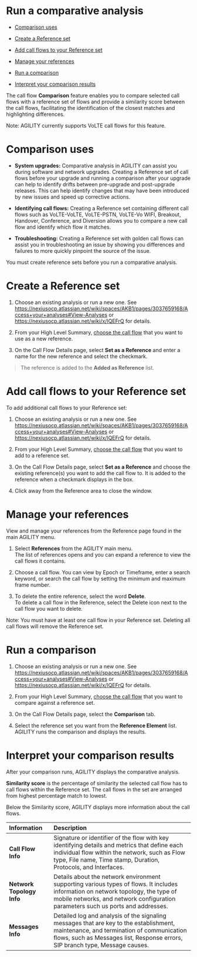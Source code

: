 # Run a comparative analysis

-   [Comparison uses](#Runacomparativeanalysis-Comparisonuses)

-   [Create a Reference set](#Runacomparativeanalysis-CreateaReferenc)

-   [Add call flows to your Reference
    set](#Runacomparativeanalysis-Addcallflowstoy)

-   [Manage your references](#Runacomparativeanalysis-Manageyourrefer)

-   [Run a comparison](#Runacomparativeanalysis-Runacomparison)

-   [Interpret your comparison
    results](#Runacomparativeanalysis-Interpretyourco)

The call flow **Comparison** feature enables you to compare selected
call flows with a reference set of flows and provide a similarity score
between the call flows, facilitating the identification of the closest
matches and highlighting differences.

Note: AGILITY currently supports VoLTE call flows for this feature.

# Comparison uses

-   **System upgrades:** Comparative analysis in AGILITY can assist you
    during software and network upgrades. Creating a Reference set of
    call flows before your upgrade and running a comparison after your
    upgrade can help to identify drifts between pre-upgrade and
    post-upgrade releases. This can help identify changes that may have
    been introduced by new issues and speed up corrective actions.

-   **Identifying call flows:** Creating a Reference set containing
    different call flows such as VoLTE-VoLTE, VoLTE-PSTN, VoLTE-Vo WIFI,
    Breakout, Handover, Conference, and Diversion allows you to compare
    a new call flow and identify which flow it matches.

-   **Troubleshooting:** Creating a Reference set with golden call flows
    can assist you in troubleshooting an issue by showing you
    differences and failures to more quickly pinpoint the source of the
    issue.

You must create reference sets before you run a comparative analysis.

# Create a Reference set

1.  Choose an existing analysis or run a new one. See
    <https://nexiusocp.atlassian.net/wiki/spaces/AKB1/pages/3037659168/Access+your+analyses#View-Analyses>
    or <https://nexiusocp.atlassian.net/wiki/x/IQEFrQ> for details.

2.  From your High Level Summary, [choose the call
    flow](https://d.docs.live.net/wiki/spaces/AKB1/pages/3037560963/View+results+in+Call+Flow+Details)
    that you want to use as a new reference.

3.  On the Call Flow Details page, select **Set as a Reference** and
    enter a name for the new reference and select the checkmark.

> The reference is added to the **Added as Reference** list.

# Add call flows to your Reference set

To add additional call flows to your Reference set:

1.  Choose an existing analysis or run a new one. See
    <https://nexiusocp.atlassian.net/wiki/spaces/AKB1/pages/3037659168/Access+your+analyses#View-Analyses>
    or <https://nexiusocp.atlassian.net/wiki/x/IQEFrQ> for details.

2.  From your High Level Summary, [choose the call
    flow](https://d.docs.live.net/wiki/spaces/AKB1/pages/3037560963/View+results+in+Call+Flow+Details)
    that you want to add to a reference set.

3.  On the Call Flow Details page, select **Set as a Reference** and
    choose the existing reference(s) you want to add the call flow to.
    It is added to the reference when a checkmark displays in the box.

4.  Click away from the Reference area to close the window.

# Manage your references

View and manage your references from the Reference page found in the
main AGILITY menu.

1.  Select **References** from the AGILITY main menu.\
    The list of references opens and you can expand a reference to view
    the call flows it contains.

2.  Choose a call flow. You can view by Epoch or Timeframe, enter a
    search keyword, or search the call flow by setting the minimum and
    maximum frame number.

3.  To delete the entire reference, select the word **Delete**.\
    To delete a call flow in the Reference, select the Delete icon next
    to the call flow you want to delete.

Note: You must have at least one call flow in your Reference set.
Deleting all call flows will remove the Reference set.

# Run a comparison

1.  Choose an existing analysis or run a new one. See
    <https://nexiusocp.atlassian.net/wiki/spaces/AKB1/pages/3037659168/Access+your+analyses#View-Analyses>
    or <https://nexiusocp.atlassian.net/wiki/x/IQEFrQ> for details.

2.  From your High Level Summary, [choose the call
    flow](https://d.docs.live.net/wiki/spaces/AKB1/pages/3037560963/View+results+in+Call+Flow+Details)
    that you want to compare against a reference set.

3.  On the Call Flow Details page, select the **Comparison** tab.

4.  Select the reference set you want from the **Reference Element**
    list.\
    AGILITY runs the comparison and displays the results.

# Interpret your comparison results

After your comparison runs, AGILITY displays the comparative analysis.

**Similarity score** is the percentage of similarity the selected call
flow has to call flows within the Reference set. The call flows in the
set are arranged from highest percentage match to lowest.

Below the Similarity score, AGILITY displays more information about the
call flows.

  |**Information**|**Description**|
| :- | :- |
  |  **Call Flow Info** |     Signature or identifier of the flow with key identifying details and metrics that define each individual flow within the network, such as Flow type, File name, Time stamp, Duration, Protocols, and Interfaces.
  |**Network Topology Info**    |    Details about the network environment supporting various types of flows. It includes information on network topology, the type of mobile networks, and network configuration parameters such us ports and addresses.
| **Messages Info** |Detailed log and analysis of the signaling messages that are key to the establishment, maintenance, and termination of communication flows, such as Messages list, Response errors, SIP branch type, Message causes.|
  